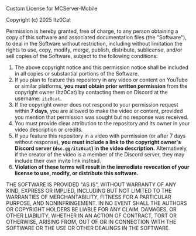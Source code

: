 Custom License for MCServer-Mobile  

Copyright (c) 2025 Itz0Cat  

Permission is hereby granted, free of charge, to any person obtaining a copy of this software and associated documentation files (the "Software"), to deal in the Software without restriction, including without limitation the rights to use, copy, modify, merge, publish, distribute, sublicense, and/or sell copies of the Software, subject to the following conditions:  

1. The above copyright notice and this permission notice shall be included in all copies or substantial portions of the Software.  
2. If you plan to feature this repository in any video or content on YouTube or similar platforms, **you must obtain prior written permission** from the copyright owner (Itz0Cat) by contacting them on Discord at the username: `itz0cat`.  
3. If the copyright owner does not respond to your permission request within **7 days**, you are allowed to make the video or content, provided you mention that permission was sought but no response was received.  
4. You must provide clear attribution to the repository and its owner in your video description or credits.  
5. If you feature this repository in a video with permission (or after 7 days without response), **you must include a link to the copyright owner's Discord server (`dsc.gg/itz0cat`) in the video description.** Alternatively, if the creator of the video is a member of the Discord server, they may include their own invite link instead.  
6. **Violation of these terms will result in the immediate revocation of your license to use, modify, or distribute this software.**  

THE SOFTWARE IS PROVIDED "AS IS", WITHOUT WARRANTY OF ANY KIND, EXPRESS OR IMPLIED, INCLUDING BUT NOT LIMITED TO THE WARRANTIES OF MERCHANTABILITY, FITNESS FOR A PARTICULAR PURPOSE, AND NONINFRINGEMENT. IN NO EVENT SHALL THE AUTHORS OR COPYRIGHT HOLDERS BE LIABLE FOR ANY CLAIM, DAMAGES, OR OTHER LIABILITY, WHETHER IN AN ACTION OF CONTRACT, TORT OR OTHERWISE, ARISING FROM, OUT OF OR IN CONNECTION WITH THE SOFTWARE OR THE USE OR OTHER DEALINGS IN THE SOFTWARE.  
